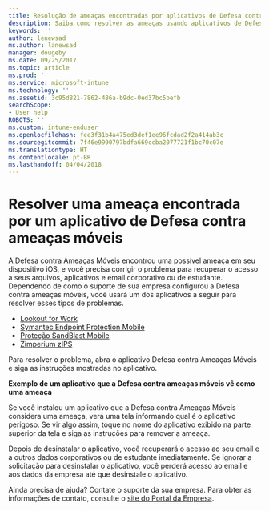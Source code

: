 ```yaml
---
title: Resolução de ameaças encontradas por aplicativos de Defesa contra Ameaças Móveis no iOS | Microsoft Docs
description: Saiba como resolver as ameaças usando aplicativos de Defesa contra ameaças de móveis para iOS.
keywords: ''
author: lenewsad
ms.author: lanewsad
manager: dougeby
ms.date: 09/25/2017
ms.topic: article
ms.prod: ''
ms.service: microsoft-intune
ms.technology: ''
ms.assetid: 3c95d821-7862-486a-b9dc-0ed37bc5befb
searchScope:
- User help
ROBOTS: ''
ms.custom: intune-enduser
ms.openlocfilehash: fee3f31b4a475ed3def1ee96fcdad2f2a414ab3c
ms.sourcegitcommit: 7f46e9990797bdfa669ccba2077721f1bc70c07e
ms.translationtype: HT
ms.contentlocale: pt-BR
ms.lasthandoff: 04/04/2018
---
```

# <a name="resolve-a-threat-found-by-a-mobile-threat-defense-app"></a>Resolver uma ameaça encontrada por um aplicativo de Defesa contra ameaças móveis

A Defesa contra Ameaças Móveis encontrou uma possível ameaça em seu dispositivo iOS, e você precisa corrigir o problema para recuperar o acesso a seus arquivos, aplicativos e email corporativo ou de estudante. Dependendo de como o suporte de sua empresa configurou a Defesa contra ameaças móveis, você usará um dos aplicativos a seguir para resolver esses tipos de problemas.


* [Lookout for Work](you-need-to-resolve-a-threat-found-by-lookout-for-work-ios.md)
* [Symantec Endpoint Protection Mobile](you-need-to-resolve-a-threat-found-by-skycure-ios.md)
* [Proteção SandBlast Mobile](you-need-to-resolve-a-threat-found-by-checkpoint-ios.md)
* [Zimperium zIPS](you-need-to-resolve-a-threat-found-by-zips-ios.md)

Para resolver o problema, abra o aplicativo Defesa contra Ameaças Móveis e siga as instruções mostradas no aplicativo.

**Exemplo de um aplicativo que a Defesa contra ameaças móveis vê como uma ameaça**

Se você instalou um aplicativo que a Defesa contra Ameaças Móveis considera uma ameaça, verá uma tela informando qual é o aplicativo perigoso. Se vir algo assim, toque no nome do aplicativo exibido na parte superior da tela e siga as instruções para remover a ameaça.

Depois de desinstalar o aplicativo, você recuperará o acesso ao seu email e a outros dados corporativos ou de estudante imediatamente. Se ignorar a solicitação para desinstalar o aplicativo, você perderá acesso ao email e aos dados da empresa até que desinstale o aplicativo.

Ainda precisa de ajuda? Contate o suporte da sua empresa. Para obter as informações de contato, consulte o [site do Portal da Empresa](https://portal.manage.microsoft.com#HelpDeskDialog).

